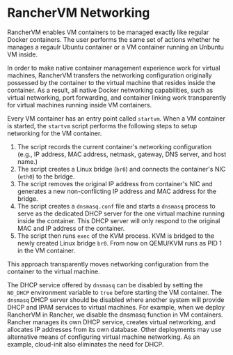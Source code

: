 # RancherVM Networking

RancherVM enables VM containers to be managed exactly like regular Docker
containers. The user performs the same set of actions whether he
manages a regaulr Ubuntu container or a VM container running an
Unbuntu VM inside.

In order to make native container management experience work for virtual machines,
RancherVM transfers the networking configuration originally possessed by the container
to the virtual machine that resides inside the container. As a result, all native
Docker networking capabilities, such as virtual networking, port forwarding, and
container linking work transparently for virtual machines running inside VM containers.

Every VM container has an entry point called `startvm`. When a VM container is started, 
the `startvm` script performs the following steps to setup 
networking for the VM container.

1. The script records the current container's networking configuration (e.g.,
   IP address, MAC address, netmask, gateway, DNS server, and host name.)
1. The script creates a Linux bridge (`br0`) and connects the container's NIC (`eth0`)
   to the bridge.
1. The script removes the original IP address from container's NIC and generates a new
   non-conflicting IP address and MAC address for the bridge.
1. The script creates a `dnsmasq.conf` file and starts a `dnsmasq` process to serve as the
   dedicated DHCP server for the one virtual machine running inside the container. This 
   DHCP server will only respond to the original MAC and IP address of the container.
1. The script then runs `exec` of the KVM process. KVM is bridged to the newly created
   Linux bridge `br0`. From now on QEMU/KVM runs as PID 1 in the VM container.

This approach transparently moves networking configuration from the container to
the virtual machine. 

The DHCP service offered by `dnsmasq` can be disabled by setting the `NO_DHCP` environment variable
to `true` before starting the VM container.
The `dnsmasq` DHCP server should be disabled where another system will provide DHCP and IPAM services to
virtual machines. For example, when we deploy RancherVM in Rancher, we disable the dnsmasq function
in VM containers. Rancher manages its own DHCP service, creates virtual networking, and allocates
IP addresses from its own database. Other deployments may use alternative means of configuring
virtual machine networking. As an example, cloud-init also eliminates the need for DHCP.
